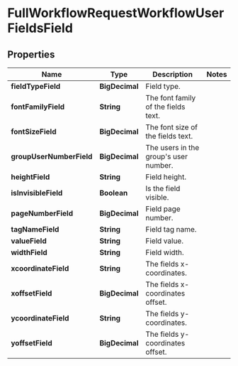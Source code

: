 

# FullWorkflowRequestWorkflowUserFieldsField


## Properties

Name | Type | Description | Notes
------------ | ------------- | ------------- | -------------
**fieldTypeField** | **BigDecimal** | Field type. | 
**fontFamilyField** | **String** | The font family of the fields text. | 
**fontSizeField** | **BigDecimal** | The font size of the fields text. | 
**groupUserNumberField** | **BigDecimal** | The users in the group&#39;s user number. | 
**heightField** | **String** | Field height. | 
**isInvisibleField** | **Boolean** | Is the field visible. | 
**pageNumberField** | **BigDecimal** | Field page number. | 
**tagNameField** | **String** | Field tag name. | 
**valueField** | **String** | Field value. | 
**widthField** | **String** | Field width. | 
**xcoordinateField** | **String** | The fields x-coordinates. | 
**xoffsetField** | **BigDecimal** | The fields x-coordinates offset. | 
**ycoordinateField** | **String** | The fields y-coordinates. | 
**yoffsetField** | **BigDecimal** | The fields y-coordinates offset. | 



